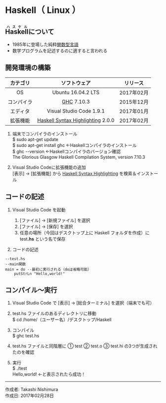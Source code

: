 # Haskell（ Linux ）

## <ruby>Haskell<rt>ハスケル</rt></ruby>について

* 1985年に登場した純粋[関数型言語](http://bit.ly/1KTmmNW)
* 数学プログラムを記述するのに適すると言われる

## 開発環境の構築

|カテゴリ|ソフトウェア|リリース|
|:--:|:--:|:--:|
|OS|Ubuntu 16.04.2 LTS|2017年02月|
|コンパイラ| [GHC](https://www.haskell.org/ghc/) 7.10.3|2015年12月|
|エディタ|Visual Studio Code 1.9.1|2017年01月|
|拡張機能|[Haskell Syntax Highlighting](http://bit.ly/2l6sqMc) 2.0.0|2017年02月|

1. 端末でコンパイラのインストール  
    $ sudo apt-get update  
    $ sudo apt-get install ghc ←Haskellコンパイラのインストール  
    $ ghc --version ←Haskellコンパイラのバージョン確認  
    The Glorious Glasgow Haskell Compilation System, version 7.10.3

1. Visual Studio Codeに拡張機能の追加  
    [表示] → [拡張機能] から [Haskell Syntax Highlighting](http://bit.ly/2l6sqMc) を検索＆インストール

## コードの記述

1. Visual Studio Code を起動
    1. [ファイル] → [新規ファイル] を選択
    1. [ファイル] → [保存] を選択
    1. 任意の場所（今回はデスクトップ上に Haskell フォルダを作成）に test<b>.hs</b> という名で保存

1. コードの記述
```
--test.hs
--main関数
main = do --最初に実行される（doは省略可能）
    putStrLn "Hello,world!"
```

## コンパイル〜実行

1. Visual Studio Code で [表示] → [総合ターミナル] を選択（端末でも可）

1. test.hs ファイルのあるディレクトリに移動  
$ cd /home/（ユーザー名）/デスクトップ/Haskell

1. コンパイル  
$ ghc test.hs

1. test.hs ファイルと同階層に ① test ② test.o ③ test.hi の3つが生成されたのを確認

1. 実行  
$ ./test  
Hello,world! ←と表示されたら成功！

***
作成者: Takashi Nishimura  
作成日: 2017年02月28日
